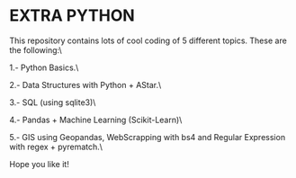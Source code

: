 # EXTRA PYTHON

This repository contains lots of cool coding of 5 different topics. These are the following:\\

1.- Python Basics.\\

2.- Data Structures with Python + AStar.\\

3.- SQL (using sqlite3)\\

4.- Pandas + Machine Learning (Scikit-Learn)\\

5.- GIS using Geopandas, WebScrapping with bs4 and Regular Expression with regex + pyrematch.\\

Hope you like it!
